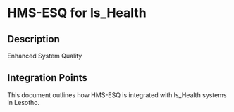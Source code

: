 # HMS-ESQ for ls_Health

## Description

Enhanced System Quality

## Integration Points

This document outlines how HMS-ESQ is integrated with ls_Health systems in Lesotho.
